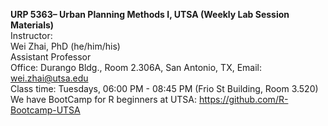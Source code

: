 **URP 5363– Urban Planning Methods I, UTSA (Weekly Lab Session Materials)**\
Instructor:\
Wei Zhai, PhD (he/him/his)\
Assistant Professor\
Office: Durango Bldg., Room 2.306A, San Antonio, TX, Email: wei.zhai@utsa.edu\
Class time: Tuesdays, 06:00 PM - 08:45 PM (Frio St Building, Room 3.520)\
We have BootCamp for R beginners at UTSA: https://github.com/R-Bootcamp-UTSA
